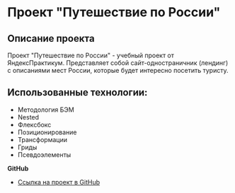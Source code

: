 # Проект "Путешествие по России"
## Описание проекта
Проект "Путешествие по России" - учебный проект от ЯндексПрактикум. Представляет собой сайт-одностраничник (лендинг) с описаниями мест России, которые будет интересно посетить туристу.

## Использованные технологии:
* Методология БЭМ
* Nested
* Флексбокс
* Позиционирование
* Трансформации
* Гриды
* Псевдоэлементы

**GitHub**

* [Ссылка на проект в GitHub](https://github.com/waxno3a-16/russian-travel.git)